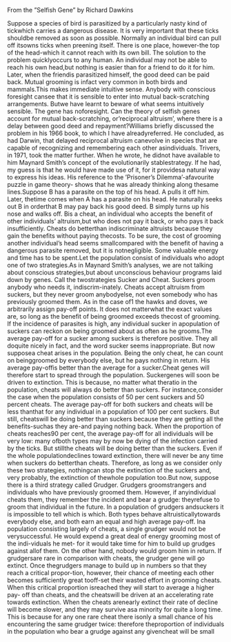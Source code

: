 From the ”Selfish Gene” by Richard Dawkins


Suppose a species of bird is parasitized by a particularly nasty kind of tickwhich carries a dangerous disease. It is very important that these ticks shouldbe removed as soon as possible. Normally an individual bird can pull off itsowns ticks when preening itself. There is one place, however-the top of the head-which it cannot reach with its own bill. The solution to the problem quicklyoccurs to any human. An individual may not be able to reach his own head,but nothing is easier than for a friend to do it for him. Later, when the friendis parasitized himself, the good deed can be paid back. Mutual grooming is infact very common in both birds and mammals.This makes immediate intuitive sense. Anybody with conscious foresight cansee that it is sensible to enter into mutual back-scratching arrangements. Butwe have learnt to beware of what seems intuitively sensible. The gene has noforesight. Can the theory of selfish genes account for mutual back-scratching, or’reciprocal altruism’, where there is a delay between good deed and repayment?Williams briefly discussed the problem in his 1966 book, to which I have alreadyreferred. He concluded, as had Darwin, that delayed reciprocal altruism canevolve in species that are capable of recognizing and remembering each other asindividuals. Trivers, in 1971, took the matter further. When he wrote, he didnot have available to him Maynard Smith’s concept of the evolutionarily stablestrategy. If he had, my guess is that he would have made use of it, for it providesa natural way to express his ideas. His reference to the ’Prisoner’s Dilemma’-afavourite puzzle in game theory- shows that he was already thinking along thesame lines.Suppose B has a parasite on the top of his head. A pulls it off him. Later, thetime comes when A has a parasite on his head. He naturally seeks out B in orderthat B may pay back his good deed. B simply turns up his nose and walks off. Bis a cheat, an individual who accepts the benefit of other individuals’ altruism,but who does not pay it back, or who pays it back insufficiently. Cheats do betterthan indiscriminate altruists because they gain the benefits without paying thecosts. To be sure, the cost of grooming another individual’s head seems smallcompared with the benefit of having a dangerous parasite removed, but it is notnegligible. Some valuable energy and time has to be spent.Let the population consist of individuals who adopt one of two strategies.As in Maynard Smith’s analyses, we are not talking about conscious strategies,but about unconscious behaviour programs laid down by genes. Call the twostrategies Sucker and Cheat. Suckers groom anybody who needs it, indiscrim-inately. Cheats accept altruism from suckers, but they never groom anybodyelse, not even somebody who has previously groomed them. As in the case of1
the hawks and doves, we arbitrarily assign pay-off points. It does not matterwhat the exact values are, so long as the benefit of being groomed exceeds thecost of grooming. If the incidence of parasites is high, any individual sucker in apopulation of suckers can reckon on being groomed about as often as he grooms.The average pay-off for a sucker among suckers is therefore positive. They all doquite nicely in fact, and the word sucker seems inappropriate. But now supposea cheat arises in the population. Being the only cheat, he can count on beinggroomed by everybody else, but he pays nothing in return. His average pay-offis better than the average for a sucker.Cheat genes will therefore start to spread through the population. Suckergenes will soon be driven to extinction. This is because, no matter what theratio in the population, cheats will always do better than suckers. For instance,consider the case when the population consists of 50 per cent suckers and 50 percent cheats. The average pay-off for both suckers and cheats will be less thanthat for any individual in a population of 100 per cent suckers. But still, cheatswill be doing better than suckers because they are getting all the benefits-suchas they are-and paying nothing back. When the proportion of cheats reaches90 per cent, the average pay-off for all individuals will be very low: many ofboth types may by now be dying of the infection carried by the ticks. But stillthe cheats will be doing better than the suckers. Even if the whole populationdeclines toward extinction, there will never be any time when suckers do betterthan cheats. Therefore, as long as we consider only these two strategies, nothingcan stop the extinction of the suckers and, very probably, the extinction of thewhole population too.But now, suppose there is a third strategy called Grudger. Grudgers groomstrangers and individuals who have previously groomed them. However, if anyindividual cheats them, they remember the incident and bear a grudge: theyrefuse to groom that individual in the future. In a population of grudgers andsuckers it is impossible to tell which is which. Both types behave altruisticallytowards everybody else, and both earn an equal and high average pay-off. Ina population consisting largely of cheats, a single grudger would not be verysuccessful. He would expend a great deal of energy grooming most of the indi-viduals he met- for it would take time for him to build up grudges against allof them. On the other hand, nobody would groom him in return. If grudgersare rare in comparison with cheats, the grudger gene will go extinct. Once thegrudgers manage to build up in numbers so that they reach a critical propor-tion, however, their chance of meeting each other becomes sufficiently great tooff-set their wasted effort in grooming cheats. When this critical proportion isreached they will start to average a higher pay- off than cheats, and the cheatswill be driven at an accelerating rate towards extinction. When the cheats arenearly extinct their rate of decline will become slower, and they may survive asa minority for quite a long time. This is because for any one rare cheat there isonly a small chance of his encountering the same grudger twice: therefore theproportion of individuals in the population who bear a grudge against any givencheat will be small
